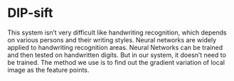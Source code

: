 # DIP-sift
This system isn’t very difficult like handwriting recognition, which depends on various persons and their writing styles. Neural networks are widely applied to handwriting recognition areas. Neural Networks can be trained and then tested on handwritten digits. But in our system, it doesn’t need to be trained. The method we use is to find out the gradient variation of local image as the feature points.
